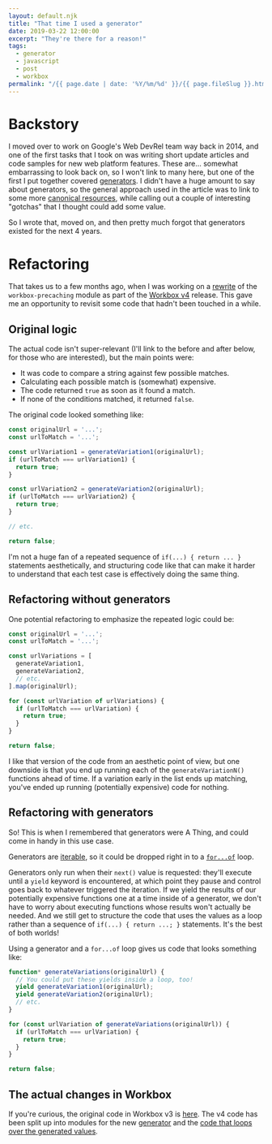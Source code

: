 ```yaml
---
layout: default.njk
title: "That time I used a generator"
date: 2019-03-22 12:00:00
excerpt: "They're there for a reason!"
tags:
  - generator
  - javascript
  - post
  - workbox
permalink: "/{{ page.date | date: '%Y/%m/%d' }}/{{ page.fileSlug }}.html"
---
```


# Backstory

I moved over to work on Google's Web DevRel team way back in 2014, and one of
the first tasks that I took on was writing short update articles and code
samples for new web platform features. These are... somewhat embarrassing to
look back on, so I won't link to many here, but one of the first I put together
covered
[generators](https://developers.google.com/web/updates/2014/10/Generators-the-Gnarly-Bits).
I didn't have a huge amount to say about generators, so the general approach
used in the article was to link to some more
[canonical resources](https://developer.mozilla.org/en-US/docs/Web/JavaScript/Reference/Statements/function*),
while calling out a couple of interesting "gotchas" that I thought could add
some value.

So I wrote that, moved on, and then pretty much forgot that generators existed for the next 4 years.

# Refactoring

That takes us to a few months ago, when I was working on a [rewrite](https://github.com/GoogleChrome/workbox/issues/1793)
of the `workbox-precaching` module as part of the [Workbox v4](https://github.com/GoogleChrome/workbox/releases/tag/v4.0.0)
release. This gave me an opportunity to revisit some code that hadn't been
touched in a while.

## Original logic

The actual code isn't super-relevant (I'll link to the before and after below,
for those who are interested), but the main points were:

- It was code to compare a string against few possible matches.
- Calculating each possible match is (somewhat) expensive.
- The code returned `true` as soon as it found a match.
- If none of the conditions matched, it returned `false`.

The original code looked something like:

```javascript
const originalUrl = '...';
const urlToMatch = '...';

const urlVariation1 = generateVariation1(originalUrl);
if (urlToMatch === urlVariation1) {
  return true;
}

const urlVariation2 = generateVariation2(originalUrl);
if (urlToMatch === urlVariation2) {
  return true;
}

// etc.

return false;
```

I'm not a huge fan of a repeated sequence of `if(...) { return ... }` statements
aesthetically, and structuring code like that can make it harder to understand
that each test case is effectively doing the same thing.

## Refactoring without generators

One potential refactoring to emphasize the repeated logic could be:

```javascript
const originalUrl = '...';
const urlToMatch = '...';

const urlVariations = [
  generateVariation1,
  generateVariation2,
  // etc.
].map(originalUrl);

for (const urlVariation of urlVariations) {
  if (urlToMatch === urlVariation) {
    return true;
  }
}

return false;
```

I like that version of the code from an aesthetic point of view, but one
downside is that you end up running each of the `generateVariationN()` functions
ahead of time. If a variation early in the list ends up matching, you've ended
up running (potentially expensive) code for nothing.

## Refactoring with generators

So! This is when I remembered that generators were A Thing, and could come in
handy in this use case.

Generators are
[iterable](https://developer.mozilla.org/en-US/docs/Web/JavaScript/Guide/Iterators_and_Generators#Generator_functions),
so it could be dropped right in to a
[`for...of`](https://developer.mozilla.org/en-US/docs/Web/JavaScript/Reference/Statements/for...of)
loop.

Generators only run when their `next()` value is requested: they'll execute
until a `yield` keyword is encountered, at which point they pause and control
goes back to whatever triggered the iteration. If we yield the results of our
potentially expensive functions one at a time inside of a generator, we don't
have to worry about executing functions whose results won't actually be needed.
And we still get to structure the code that uses the values as a loop rather
than a sequence of `if(...) { return ...; }` statements. It's the best of both
worlds!

Using a generator and a `for...of` loop gives us code that looks something like:

```javascript
function* generateVariations(originalUrl) {
  // You could put these yields inside a loop, too!
  yield generateVariation1(originalUrl);
  yield generateVariation2(originalUrl);
  // etc.
}

for (const urlVariation of generateVariations(originalUrl)) {
  if (urlToMatch === urlVariation) {
    return true;
  }
}

return false;
```

## The actual changes in Workbox

If you're curious, the original code in Workbox v3 is
[here](https://github.com/GoogleChrome/workbox/blob/d27aafbdf164f051a883965058e6eb4c0df3a052/packages/workbox-precaching/_default.mjs#L76-L130).
The v4 code has been split up into modules for the new
[generator](https://github.com/GoogleChrome/workbox/blob/f1164254b8abdd12c5c601ee7e7fc7d73fffd979/packages/workbox-precaching/utils/generateURLVariations.mjs#L23-L55)
and the
[code that loops over the generated values](https://github.com/GoogleChrome/workbox/blob/f1164254b8abdd12c5c601ee7e7fc7d73fffd979/packages/workbox-precaching/utils/getCacheKeyForURL.mjs#L25-L35).

